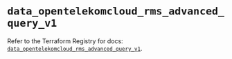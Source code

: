 # `data_opentelekomcloud_rms_advanced_query_v1`

Refer to the Terraform Registry for docs: [`data_opentelekomcloud_rms_advanced_query_v1`](https://registry.terraform.io/providers/opentelekomcloud/opentelekomcloud/1.36.40/docs/data-sources/rms_advanced_query_v1).
